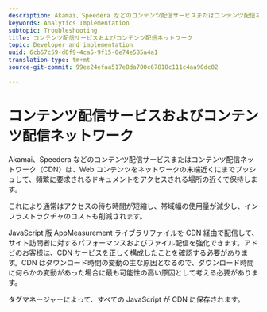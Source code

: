 ```yaml
---
description: Akamai、Speedera などのコンテンツ配信サービスまたはコンテンツ配信ネットワーク（CDN）は、Web コンテンツをネットワークの末端近くにまでプッシュして、頻繁に要求されるドキュメントをアクセスされる場所の近くで保持します。
keywords: Analytics Implementation
subtopic: Troubleshooting
title: コンテンツ配信サービスおよびコンテンツ配信ネットワーク
topic: Developer and implementation
uuid: 6cb57c59-d0f9-4ca5-9f15-0e74e585a4a1
translation-type: tm+mt
source-git-commit: 99ee24efaa517e8da700c67818c111c4aa90dc02

---
```



# コンテンツ配信サービスおよびコンテンツ配信ネットワーク

Akamai、Speedera などのコンテンツ配信サービスまたはコンテンツ配信ネットワーク（CDN）は、Web コンテンツをネットワークの末端近くにまでプッシュして、頻繁に要求されるドキュメントをアクセスされる場所の近くで保持します。

これにより通常はアクセスの待ち時間が短縮し、帯域幅の使用量が減少し、インフラストラクチャのコストも削減されます。

JavaScript 版 AppMeasurement ライブラリファイルを CDN 経由で配信して、サイト訪問者に対するパフォーマンスおよびファイル配信を強化できます。アドビのお客様は、CDN サービスを正しく構成したことを確認する必要があります。CDN はダウンロード時間の変動の主な原因となるので、ダウンロード時間に何らかの変動があった場合に最も可能性の高い原因として考える必要があります。

タグマネージャーによって、すべての JavaScript が CDN に保存されます。
